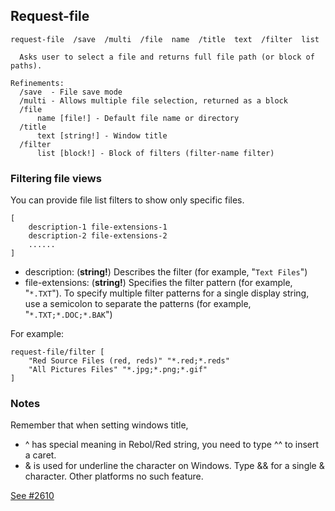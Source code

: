 ## Request-file
```red
request-file  /save  /multi  /file  name  /title  text  /filter  list

  Asks user to select a file and returns full file path (or block of paths).

Refinements:
  /save  - File save mode
  /multi - Allows multiple file selection, returned as a block
  /file
      name [file!] - Default file name or directory
  /title
      text [string!] - Window title
  /filter
      list [block!] - Block of filters (filter-name filter) 
```

### Filtering file views
You can provide file list filters to show only specific files. 

```red
[
    description-1 file-extensions-1
    description-2 file-extensions-2
    ......
]
```
* description: (**string!**) Describes the filter (for example, "`Text Files`")
* file-extensions: (**string!**) Specifies the filter pattern (for example, "`*.TXT`"). To specify multiple filter patterns for a single display string, use a semicolon to separate the patterns (for example, "`*.TXT;*.DOC;*.BAK`")

For example:

```red
request-file/filter [
    "Red Source Files (red, reds)" "*.red;*.reds"
    "All Pictures Files" "*.jpg;*.png;*.gif"
]
```

### Notes

Remember that when setting windows title,
* ^ has special meaning in Rebol/Red string, you need to type ^^ to insert a caret.
* & is used for underline the character on Windows. Type && for a single & character. Other platforms no such feature.

[See #2610](https://github.com/red/red/issues/2610)
